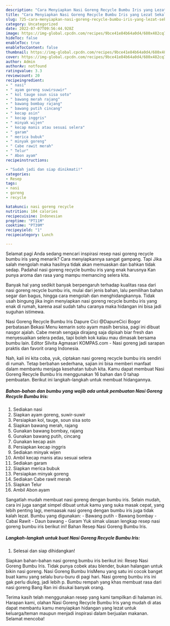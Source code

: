```yaml
---
description: "Cara Menyiapkan Nasi Goreng Recycle Bumbu Iris yang Lezat Sekali}"
title: "Cara Menyiapkan Nasi Goreng Recycle Bumbu Iris yang Lezat Sekali}"
slug: 725-cara-menyiapkan-nasi-goreng-recycle-bumbu-iris-yang-lezat-sekali
category: Uncategorized
date: 2022-07-07T09:56:44.928Z
image: https://img-global.cpcdn.com/recipes/9bce41e84b64a0d4/680x482cq70/nasi-goreng-recycle-bumbu-iris-foto-resep-utama.jpg
hideToc: false
enableToc: true
enableTocContent: false
thumbnail: https://img-global.cpcdn.com/recipes/9bce41e84b64a0d4/680x482cq70/nasi-goreng-recycle-bumbu-iris-foto-resep-utama.jpg
cover: https://img-global.cpcdn.com/recipes/9bce41e84b64a0d4/680x482cq70/nasi-goreng-recycle-bumbu-iris-foto-resep-utama.jpg
author: Admin
authorAv: notfound
ratingvalue: 3.3
reviewcount: 20
recipeingredient:
- " nasi"
- " ayam goreng suwirsuwir"
- " kol tauge soun sisa soto"
- " bawang merah rajang"
- " bawang bombay rajang"
- " bawang putih cincang"
- " kecap asin"
- " kecap inggris"
- " minyak wijen"
- " kecap manis atau sesuai selera"
- " garam"
- " merica bubuk"
- " minyak goreng"
- " Cabe rawit merah"
- " Telur"
- " Abon ayam"
recipeinstructions:

- "Sudah jadi dan siap dinikmati!"
categories:
- Resep
tags:
- nasi
- goreng
- recycle

katakunci: nasi goreng recycle 
nutrition: 104 calories
recipecuisine: Indonesian
preptime: "PT11M"
cooktime: "PT39M"
recipeyield: "1"
recipecategory: Lunch

---
```



Selamat pagi Anda sedang mencari inspirasi resep nasi goreng recycle bumbu iris yang menarik? Cara menyiapkannya sangat gampang. Tapi Jika salah mengolah maka hasilnya tidak akan memuaskan dan bahkan tidak sedap. Padahal nasi goreng recycle bumbu iris yang enak harusnya Kan punya aroma dan rasa yang mampu memancing selera kita.


Banyak hal yang sedikit banyak berpengaruh terhadap kualitas rasa dari nasi goreng recycle bumbu iris, mulai dari jenis bahan, lalu pemilihan bahan segar dan bagus, hingga cara mengolah dan menghidangkannya. Tidak usah bingung jika ingin menyiapkan nasi goreng recycle bumbu iris yang enak di rumah, karena asal sudah tahu caranya maka hidangan ini bisa jadi suguhan istimewa.

Nasi Goreng Recycle Bumbu Iris Dapure Cici @DapureCici Bogor perbatasan Bekasi Menu kemarin soto ayam masih bersisa, pagi ini dibuat nasgor ajalah. Cabe merah sengaja dirajang saja dipisah biar fresh dan menyesuaikan selera pedas, tapi boleh kok kalau mau dimasak bersama bumbu lain. Editor Silvita Agmasari KOMPAS.com - Nasi goreng jadi sarapan praktis dan favorit orang Indonesia.


Nah, kali ini kita coba, yuk, ciptakan nasi goreng recycle bumbu iris sendiri di rumah. Tetap berbahan sederhana, sajian ini bisa memberi manfaat dalam membantu menjaga kesehatan tubuh kita. Kamu dapat membuat Nasi Goreng Recycle Bumbu Iris menggunakan 16 bahan dan 0 tahap pembuatan. Berikut ini langkah-langkah untuk membuat hidangannya.

<!--inarticleads1-->

##### Bahan-bahan dan bumbu yang wajib ada untuk pembuatan Nasi Goreng Recycle Bumbu Iris:

1. Sediakan  nasi
1. Siapkan  ayam goreng, suwir-suwir
1. Persiapkan  kol, tauge, soun sisa soto
1. Siapkan  bawang merah, rajang
1. Gunakan  bawang bombay, rajang
1. Gunakan  bawang putih, cincang
1. Gunakan  kecap asin
1. Persiapkan  kecap inggris
1. Sediakan  minyak wijen
1. Ambil  kecap manis atau sesuai selera
1. Sediakan  garam
1. Siapkan  merica bubuk
1. Persiapkan  minyak goreng
1. Sediakan  Cabe rawit merah
1. Siapkan  Telur
1. Ambil  Abon ayam


Sangatlah mudah membuat nasi goreng dengan bumbu iris. Selain mudah, cara ini juga sangat simpel dibuat untuk kamu yang suka masak cepat, yang lebih penting lagi, memaasak nasi goreng dengan bumbu iris juga tidak kalah lezat. Bumbu yang digunakan: - Bawang putih - Bawang bombay - Cabai Rawit - Daun bawang - Garam Yuk simak ulasan lengkap resep nasi goreng bumbu iris berikut ini! Bahan Resep Nasi Goreng Bumbu Iris. 

<!--inarticleads2-->

##### Langkah-langkah untuk buat Nasi Goreng Recycle Bumbu Iris:


1. Selesai dan siap dihidangkan!

Siapkan bahan-bahan nasi goreng bumbu iris berikut ini: Resep Nasi Goreng Bumbu Iris. Tidak punya cobek atau blender, bukan halangan untuk bikin nasi goreng. Nasi Goreng Bumbu IrisMenu yang satu ini cocok banget buat kamu yang selalu buru-buru di pagi hari. Nasi goreng bumbu iris ini gak perlu diuleg, jadi lebih p. Bumbu rempah yang khas membuat rasa dari nasi goreng Bang Ran ini disukai banyak orang. 

Terima kasih telah menggunakan resep yang kami tampilkan di halaman ini. Harapan kami, olahan Nasi Goreng Recycle Bumbu Iris yang mudah di atas dapat membantu kamu menyiapkan hidangan yang lezat untuk keluarga/teman maupun menjadi inspirasi dalam berjualan makanan. Selamat mencoba!
